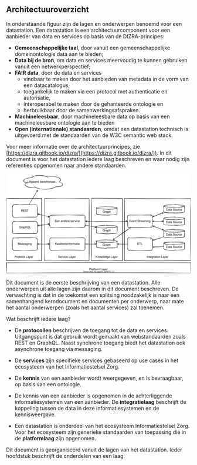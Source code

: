 ## Architectuuroverzicht

In onderstaande figuur zijn de lagen en onderwerpen benoemd voor een datastation. Een datastation is een architectuurcomponent voor een aanbieder van data en services op basis van de DIZRA-principes: 

- **Gemeenschappelijke taal**, door vanuit een gemeenschappelijke domeinontologie data aan te bieden;
- **Data bij de bron**, om data en services meervoudig te kunnen gebruiken vanuit een netwerkperspectief;
- **FAIR data**, door de data en services 
  - vindbaar te maken door het aanbieden van metadata in de vorm van een datacatalogus,  
  - toegankelijk te maken via een protocol met authenticatie en autorisatie, 
  - interoperabel te maken door de gehanteerde ontologie en 
  - herbruikbaar door de samenwerkingsafspraken.
- **Machineleesbaar**, door machineleesbare data op basis van een machineleesbare ontologie aan te bieden
- **Open (internationale) standaarden**, omdat een datastation technisch is uitgevoerd met de standaarden van de W3C semantic web stack.

Voor meer informatie over de architectuurprincipes, zie [https://dizra.gitbook.io/dizra/](https://dizra.gitbook.io/dizra/)). In dit document is voor het datastation iedere laag beschreven en waar nodig zijn referenties opgenomen naar andere standaarden.

<img src="diagrams/Overview.svg" alt="Architectuuroverzicht van een datastation" style="zoom:80%;" />

Dit document is de eerste beschrijving van een datastation. Alle onderwerpen uit alle lagen zijn daarom in dit document beschreven. De verwachting is dat in de toekomst een splitsing noodzakelijk is naar een samenhangend kerndocument en documenten per onderwerp, naar mate het aantal onderwerpen (zoals het aantal services) zal toenemen.

Wat beschrijft iedere laag?

- De **protocollen** beschrijven de toegang tot de data en services. Uitgangspunt is dat gebruik wordt gemaakt van webstandaarden zoals REST en GraphQL. Naast synchrone toegang biedt het datastation ook asynchrone toegang via messaging.  

- De **services** zijn specifieke services gebaseerd op use cases in het ecosysteem van het Informatiestelsel Zorg. 
- De **kennis** van een aanbieder wordt weergegeven, en is bevraagbaar, op basis van een ontologie.
- De kennis van een aanbieder is opgenomen in de achterliggende informatiesystemen van een aanbieder. De **integratielaag** beschrijft de koppeling tussen de data in deze informatiesystemen en de kennisweergave.
- Een datastation is onderdeel van het ecosysteem Informatiestelsel Zorg. Voor het ecosysteem zijn generieke standaarden van toepassing die in de **platformlaag** zijn opgenomen.

Dit document is georganiseerd vanuit de lagen van het datastation. Ieder hoofdstuk beschrijft de onderdelen van een laag.